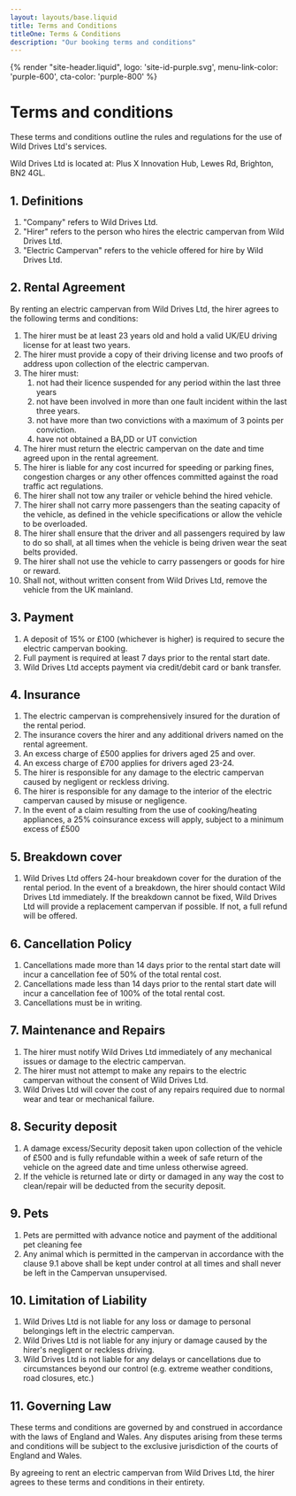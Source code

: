 ```yaml
---
layout: layouts/base.liquid
title: Terms and Conditions
titleOne: Terms & Conditions
description: "Our booking terms and conditions"
---
```

{% render "site-header.liquid", logo: 'site-id-purple.svg', menu-link-color: 'purple-600', cta-color: 'purple-800' %}

<main class="wrapper tw-75">

# Terms and conditions   

These terms and conditions outline the rules and regulations for the use of Wild Drives Ltd's services.

Wild Drives Ltd is located at: Plus X Innovation Hub, Lewes Rd, Brighton, BN2 4GL.

## 1. Definitions

1. "Company" refers to Wild Drives Ltd.
2. "Hirer" refers to the person who hires the electric campervan from Wild Drives Ltd.
3. "Electric Campervan" refers to the vehicle offered for hire by Wild Drives Ltd.

## 2. Rental Agreement

By renting an electric campervan from Wild Drives Ltd, the hirer agrees to the following terms and conditions:

1. The hirer must be at least 23 years old and hold a valid UK/EU driving license for at least two years.
2. The hirer must provide a copy of their driving license and two proofs of address upon collection of the electric campervan.
3. The hirer must:
    1. not had their licence suspended for any period within the last three years
    2. not have been involved in more than one fault incident within the last three years.
    3. not have more than two convictions with a maximum of 3 points per conviction.
    4. have not obtained a BA,DD or UT conviction
4. The hirer must return the electric campervan on the date and time agreed upon in the rental agreement.
4. The hirer is liable for any cost incurred for speeding or parking fines, congestion charges or any other offences committed against the road traffic act regulations.
5. The hirer shall not tow any trailer or vehicle behind the hired vehicle.
6. The hirer shall not carry more passengers than the seating capacity of the vehicle, as defined in the vehicle specifications or allow the vehicle to be overloaded.
7. The hirer shall ensure that the driver and all passengers required by law to do so shall, at all times when the vehicle is being driven wear the seat belts provided.
8. The hirer shall not use the vehicle to carry passengers or goods for hire or reward.
9. Shall not, without written consent from Wild Drives Ltd, remove the vehicle from the UK mainland.


## 3. Payment

1. A deposit of 15% or £100 (whichever is higher) is required to secure the electric campervan booking.
2. Full payment is required at least 7 days prior to the rental start date.
3. Wild Drives Ltd accepts payment via credit/debit card or bank transfer.

## 4. Insurance

1. The electric campervan is comprehensively insured for the duration of the rental period.
2. The insurance covers the hirer and any additional drivers named on the rental agreement.
3. An excess charge of £500 applies for drivers aged 25 and over.
3. An excess charge of £700 applies for drivers aged 23-24.
3. The hirer is responsible for any damage to the electric campervan caused by negligent or reckless driving.
4. The hirer is responsible for any damage to the interior of the electric campervan caused by misuse or negligence.
5. In the event of a claim resulting from the use of cooking/heating appliances, a 25% coinsurance excess will apply, subject to a minimum excess of £500

## 5. Breakdown cover

1. Wild Drives Ltd offers 24-hour breakdown cover for the duration of the rental period. In the event of a breakdown, the hirer should contact Wild Drives Ltd immediately. If the breakdown cannot be fixed, Wild Drives Ltd will provide a replacement campervan if possible. If not, a full refund will be offered.

## 6. Cancellation Policy

1. Cancellations made more than 14 days prior to the rental start date will incur a cancellation fee of 50% of the total rental cost.
2. Cancellations made less than 14 days prior to the rental start date will incur a cancellation fee of 100% of the total rental cost.
3. Cancellations must be in writing.

## 7. Maintenance and Repairs

1. The hirer must notify Wild Drives Ltd immediately of any mechanical issues or damage to the electric campervan.
2. The hirer must not attempt to make any repairs to the electric campervan without the consent of Wild Drives Ltd.
3. Wild Drives Ltd will cover the cost of any repairs required due to normal wear and tear or mechanical failure.

## 8. Security deposit

1. A damage excess/Security deposit taken upon collection of the vehicle of £500 and is fully refundable within a week of safe return of the vehicle on the agreed date and time unless otherwise agreed.
2. If the vehicle is returned late or dirty or damaged in any way the cost to clean/repair will be deducted from the security deposit.

## 9. Pets

1. Pets are permitted with advance notice and payment of the additional pet cleaning fee
2. Any animal which is permitted in the campervan in accordance with the clause 9.1 above shall be kept under control at all times and shall never be left in the Campervan unsupervised.

## 10. Limitation of Liability

1. Wild Drives Ltd is not liable for any loss or damage to personal belongings left in the electric campervan.
2. Wild Drives Ltd is not liable for any injury or damage caused by the hirer's negligent or reckless driving.
3. Wild Drives Ltd is not liable for any delays or cancellations due to circumstances beyond our control (e.g. extreme weather conditions, road closures, etc.)

## 11. Governing Law

These terms and conditions are governed by and construed in accordance with the laws of England and Wales. Any disputes arising from these terms and conditions will be subject to the exclusive jurisdiction of the courts of England and Wales.

By agreeing to rent an electric campervan from Wild Drives Ltd, the hirer agrees to these terms and conditions in their entirety.

</main>
